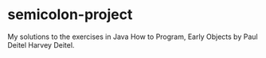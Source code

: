 # semicolon-project
My solutions to the exercises in Java How to Program, Early Objects by Paul Deitel Harvey Deitel.
